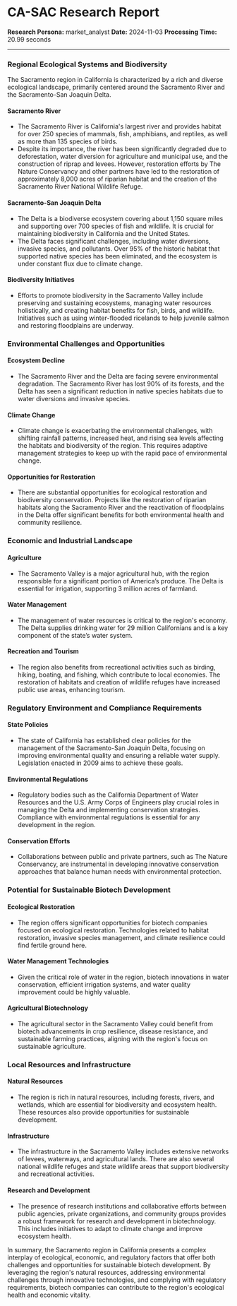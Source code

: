 # CA-SAC Research Report

**Research Persona:** market_analyst
**Date:** 2024-11-03
**Processing Time:** 20.99 seconds

---

### Regional Ecological Systems and Biodiversity

The Sacramento region in California is characterized by a rich and diverse ecological landscape, primarily centered around the Sacramento River and the Sacramento-San Joaquin Delta.

#### Sacramento River
- The Sacramento River is California's largest river and provides habitat for over 250 species of mammals, fish, amphibians, and reptiles, as well as more than 135 species of birds.
- Despite its importance, the river has been significantly degraded due to deforestation, water diversion for agriculture and municipal use, and the construction of riprap and levees. However, restoration efforts by The Nature Conservancy and other partners have led to the restoration of approximately 8,000 acres of riparian habitat and the creation of the Sacramento River National Wildlife Refuge.

#### Sacramento-San Joaquin Delta
- The Delta is a biodiverse ecosystem covering about 1,150 square miles and supporting over 700 species of fish and wildlife. It is crucial for maintaining biodiversity in California and the United States.
- The Delta faces significant challenges, including water diversions, invasive species, and pollutants. Over 95% of the historic habitat that supported native species has been eliminated, and the ecosystem is under constant flux due to climate change.

#### Biodiversity Initiatives
- Efforts to promote biodiversity in the Sacramento Valley include preserving and sustaining ecosystems, managing water resources holistically, and creating habitat benefits for fish, birds, and wildlife. Initiatives such as using winter-flooded ricelands to help juvenile salmon and restoring floodplains are underway.

### Environmental Challenges and Opportunities

#### Ecosystem Decline
- The Sacramento River and the Delta are facing severe environmental degradation. The Sacramento River has lost 90% of its forests, and the Delta has seen a significant reduction in native species habitats due to water diversions and invasive species.

#### Climate Change
- Climate change is exacerbating the environmental challenges, with shifting rainfall patterns, increased heat, and rising sea levels affecting the habitats and biodiversity of the region. This requires adaptive management strategies to keep up with the rapid pace of environmental change.

#### Opportunities for Restoration
- There are substantial opportunities for ecological restoration and biodiversity conservation. Projects like the restoration of riparian habitats along the Sacramento River and the reactivation of floodplains in the Delta offer significant benefits for both environmental health and community resilience.

### Economic and Industrial Landscape

#### Agriculture
- The Sacramento Valley is a major agricultural hub, with the region responsible for a significant portion of America’s produce. The Delta is essential for irrigation, supporting 3 million acres of farmland.

#### Water Management
- The management of water resources is critical to the region's economy. The Delta supplies drinking water for 29 million Californians and is a key component of the state’s water system.

#### Recreation and Tourism
- The region also benefits from recreational activities such as birding, hiking, boating, and fishing, which contribute to local economies. The restoration of habitats and creation of wildlife refuges have increased public use areas, enhancing tourism.

### Regulatory Environment and Compliance Requirements

#### State Policies
- The state of California has established clear policies for the management of the Sacramento-San Joaquin Delta, focusing on improving environmental quality and ensuring a reliable water supply. Legislation enacted in 2009 aims to achieve these goals.

#### Environmental Regulations
- Regulatory bodies such as the California Department of Water Resources and the U.S. Army Corps of Engineers play crucial roles in managing the Delta and implementing conservation strategies. Compliance with environmental regulations is essential for any development in the region.

#### Conservation Efforts
- Collaborations between public and private partners, such as The Nature Conservancy, are instrumental in developing innovative conservation approaches that balance human needs with environmental protection.

### Potential for Sustainable Biotech Development

#### Ecological Restoration
- The region offers significant opportunities for biotech companies focused on ecological restoration. Technologies related to habitat restoration, invasive species management, and climate resilience could find fertile ground here.

#### Water Management Technologies
- Given the critical role of water in the region, biotech innovations in water conservation, efficient irrigation systems, and water quality improvement could be highly valuable.

#### Agricultural Biotechnology
- The agricultural sector in the Sacramento Valley could benefit from biotech advancements in crop resilience, disease resistance, and sustainable farming practices, aligning with the region's focus on sustainable agriculture.

### Local Resources and Infrastructure

#### Natural Resources
- The region is rich in natural resources, including forests, rivers, and wetlands, which are essential for biodiversity and ecosystem health. These resources also provide opportunities for sustainable development.

#### Infrastructure
- The infrastructure in the Sacramento Valley includes extensive networks of levees, waterways, and agricultural lands. There are also several national wildlife refuges and state wildlife areas that support biodiversity and recreational activities.

#### Research and Development
- The presence of research institutions and collaborative efforts between public agencies, private organizations, and community groups provides a robust framework for research and development in biotechnology. This includes initiatives to adapt to climate change and improve ecosystem health.

In summary, the Sacramento region in California presents a complex interplay of ecological, economic, and regulatory factors that offer both challenges and opportunities for sustainable biotech development. By leveraging the region's natural resources, addressing environmental challenges through innovative technologies, and complying with regulatory requirements, biotech companies can contribute to the region's ecological health and economic vitality.